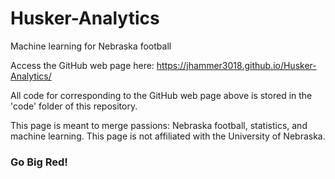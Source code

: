 # Husker-Analytics
Machine learning for Nebraska football

Access the GitHub web page here:
https://jhammer3018.github.io/Husker-Analytics/

All code for corresponding to the GitHub web page above is stored in the 'code' folder of this repository. 

This page is meant to merge passions: Nebraska football, statistics, and machine learning. This page is not affiliated with the University of Nebraska.

### Go Big Red!





